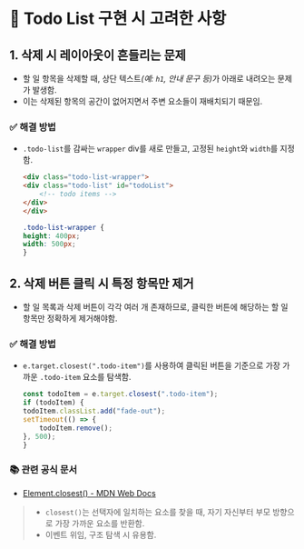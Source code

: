 # 📝 Todo List 구현 시 고려한 사항

## 1. 삭제 시 레이아웃이 흔들리는 문제

- 할 일 항목을 삭제할 때, 상단 텍스트<i>(예: `h1`, 안내 문구 등)</i>가 아래로 내려오는 문제가 발생함.
- 이는 삭제된 항목의 공간이 없어지면서 주변 요소들이 재배치되기 때문임.

### ✅ 해결 방법
- `.todo-list`를 감싸는 `wrapper` div를 새로 만들고, 고정된 `height`와 `width`를 지정함.

    ```html
    <div class="todo-list-wrapper">
    <div class="todo-list" id="todoList">
        <!-- todo items -->
    </div>
    </div>
    ```

    ```css
    .todo-list-wrapper {
    height: 400px;
    width: 500px;
    }
    ```

## 2. 삭제 버튼 클릭 시 특정 항목만 제거
- 할 일 목록과 삭제 버튼이 각각 여러 개 존재하므로, 클릭한 버튼에 해당하는 할 일 항목만 정확하게 제거해야함.

### ✅ 해결 방법
- `e.target.closest(".todo-item")`를 사용하여 클릭된 버튼을 기준으로 가장 가까운 `.todo-item` 요소를 탐색함.

    ```js
    const todoItem = e.target.closest(".todo-item");
    if (todoItem) {
    todoItem.classList.add("fade-out");
    setTimeout(() => {
        todoItem.remove();
    }, 500);
    }
    ```

### 📚 관련 공식 문서
- [Element.closest() - MDN Web Docs](https://developer.mozilla.org/en-US/docs/Web/API/Element/closest)

> - `closest()`는 선택자에 일치하는 요소를 찾을 때, 자기 자신부터 부모 방향으로 가장 가까운 요소를 반환함.
> - 이벤트 위임, 구조 탐색 시 유용함.